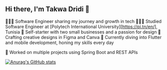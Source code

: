 ## Hi there, I'm Takwa Dridi 👋


👩🏻‍💻 Software Engineer sharing my journey and growth in tech
👩🏻‍🎓 Studied Software Engineer at [Polytech International University][https://pi.tn/en/], Tunisia
🌱 Self-starter with two small businesses and a passion for design
🎨 Crafting creative designs in Figma and Canva
📱 Currently diving into Flutter and mobile development, honing my skills every day

🔧 Worked on multiple projects using Spring Boot and REST APIs

[![Anurag's GitHub stats](https://github-readme-stats.vercel.app/api?username=takwadr)](https://github.com/anuraghazra/github-readme-stats)
